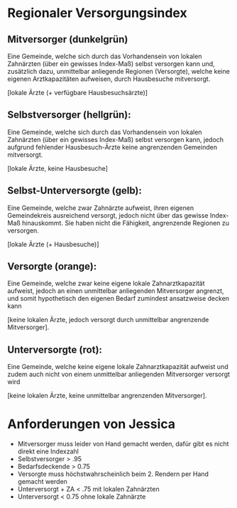 # Regionaler Versorgungsindex
## Mitversorger (dunkelgrün)
Eine Gemeinde, welche sich durch das Vorhandensein von lokalen Zahnärzten (über ein gewisses Index-Maß) selbst versorgen kann und,
zusätzlich dazu, unmittelbar anliegende Regionen (Versorgte), welche keine eigenen Arztkapazitäten aufweisen, durch Hausbesuche mitversorgt. 

[lokale Ärzte (+ verfügbare Hausbesuchsärzte)]
## Selbstversorger (hellgrün): 
Eine Gemeinde, welche sich durch das Vorhandensein von lokalen Zahnärzten (über ein gewisses Index-Maß) selbst versorgen kann, jedoch aufgrund fehlender Hausbesuch-Ärzte keine angrenzenden Gemeinden mitversorgt.

[lokale Ärzte, keine Hausbesuche]
## Selbst-Unterversorgte (gelb): 
Eine Gemeinde, welche zwar Zahnärzte aufweist, ihren eigenen Gemeindekreis ausreichend versorgt, jedoch nicht über das gewisse Index-Maß hinauskommt.
Sie haben nicht die Fähigkeit, angrenzende Regionen zu versorgen.

[lokale Ärzte (+ Hausbesuche)]
## Versorgte (orange): 
Eine Gemeinde, welche zwar keine eigene lokale Zahnarztkapazität aufweist, jedoch an einen unmittelbar anliegenden Mitversorger angrenzt, und somit hypothetisch den eigenen Bedarf zumindest ansatzweise decken kann 

[keine lokalen Ärzte, jedoch versorgt durch unmittelbar angrenzende Mitversorger].
## Unterversorgte (rot): 
Eine Gemeinde, welche keine eigene lokale Zahnarztkapazität aufweist und zudem auch nicht von einem unmittelbar anliegenden Mitversorger versorgt wird 

[keine lokalen Ärzte, keine unmittelbar angrenzenden Mitversorger].


# Anforderungen von Jessica

* Mitversorger muss leider von Hand gemacht werden, dafür gibt es nicht direkt eine Indexzahl
* Selbstversorger > .95
* Bedarfsdeckende > 0.75
* Versorgte muss höchstwahrscheinlich beim 2. Rendern per Hand gemacht werden
* Unterversorgt + ZA < .75 mit lokalen Zahnärzten
* Unterversorgt < 0.75 ohne lokale Zahnärzte